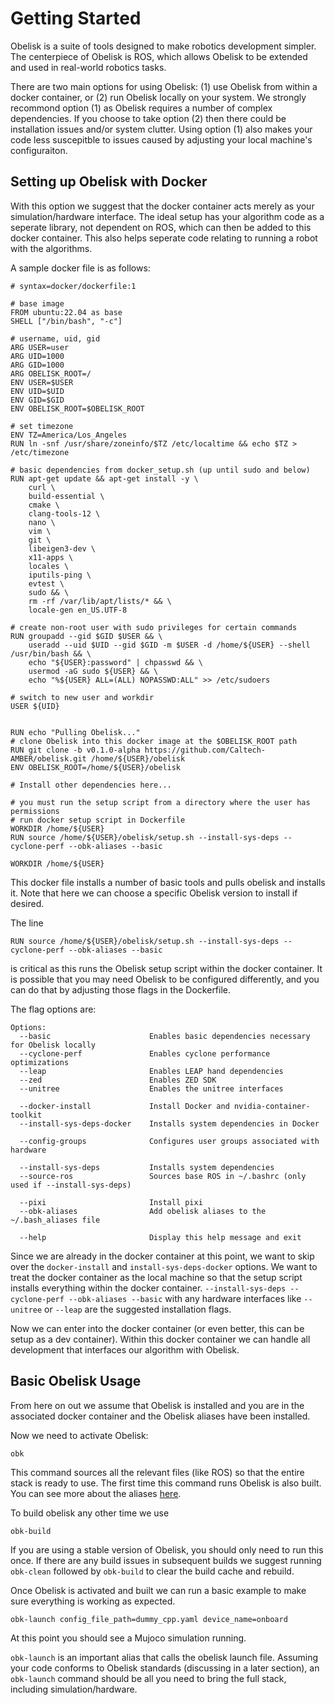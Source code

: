 # Getting Started
Obelisk is a suite of tools designed to make robotics development simpler. The centerpiece of Obelisk is ROS, which allows Obelisk to be extended and used in real-world robotics tasks.

There are two main options for using Obelisk: (1) use Obelisk from within a docker container, or (2) run Obelisk locally on your system. We strongly recommond option (1) as Obelisk requires a number of complex dependencies. If you choose to take option (2) then there could be installation issues and/or system clutter. Using option (1) also makes your code less suscepitble to issues caused by adjusting your local machine's configuraiton.

## Setting up Obelisk with Docker
With this option we suggest that the docker container acts merely as your simulation/hardware interface. The ideal setup has your algorithm code as a seperate library, not dependent on ROS, which can then be added to this docker container. This also helps seperate code relating to running a robot with the algorithms.

A sample docker file is as follows:
```
# syntax=docker/dockerfile:1

# base image
FROM ubuntu:22.04 as base
SHELL ["/bin/bash", "-c"]

# username, uid, gid
ARG USER=user
ARG UID=1000
ARG GID=1000
ARG OBELISK_ROOT=/
ENV USER=$USER
ENV UID=$UID
ENV GID=$GID
ENV OBELISK_ROOT=$OBELISK_ROOT

# set timezone
ENV TZ=America/Los_Angeles
RUN ln -snf /usr/share/zoneinfo/$TZ /etc/localtime && echo $TZ > /etc/timezone

# basic dependencies from docker_setup.sh (up until sudo and below)
RUN apt-get update && apt-get install -y \
    curl \
    build-essential \
    cmake \
    clang-tools-12 \
    nano \
    vim \
    git \
    libeigen3-dev \
    x11-apps \
    locales \
    iputils-ping \
    evtest \
    sudo && \
    rm -rf /var/lib/apt/lists/* && \
    locale-gen en_US.UTF-8

# create non-root user with sudo privileges for certain commands
RUN groupadd --gid $GID $USER && \
    useradd --uid $UID --gid $GID -m $USER -d /home/${USER} --shell /usr/bin/bash && \
    echo "${USER}:password" | chpasswd && \
    usermod -aG sudo ${USER} && \
    echo "%${USER} ALL=(ALL) NOPASSWD:ALL" >> /etc/sudoers

# switch to new user and workdir
USER ${UID}


RUN echo "Pulling Obelisk..."
# clone Obelisk into this docker image at the $OBELISK_ROOT path
RUN git clone -b v0.1.0-alpha https://github.com/Caltech-AMBER/obelisk.git /home/${USER}/obelisk
ENV OBELISK_ROOT=/home/${USER}/obelisk

# Install other dependencies here...

# you must run the setup script from a directory where the user has permissions
# run docker setup script in Dockerfile
WORKDIR /home/${USER}
RUN source /home/${USER}/obelisk/setup.sh --install-sys-deps --cyclone-perf --obk-aliases --basic

WORKDIR /home/${USER}
```

This docker file installs a number of basic tools and pulls obelisk and installs it. Note that here we can choose a specific Obelisk version to install if desired.

The line
```
RUN source /home/${USER}/obelisk/setup.sh --install-sys-deps --cyclone-perf --obk-aliases --basic
```
is critical as this runs the Obelisk setup script within the docker container. It is possible that you may need Obelisk to be configured differently, and you can do that by adjusting those flags in the Dockerfile.

The flag options are:
```
Options:
  --basic                      Enables basic dependencies necessary for Obelisk locally
  --cyclone-perf               Enables cyclone performance optimizations
  --leap                       Enables LEAP hand dependencies
  --zed                        Enables ZED SDK
  --unitree                    Enables the unitree interfaces

  --docker-install             Install Docker and nvidia-container-toolkit
  --install-sys-deps-docker    Installs system dependencies in Docker

  --config-groups              Configures user groups associated with hardware

  --install-sys-deps           Installs system dependencies
  --source-ros                 Sources base ROS in ~/.bashrc (only used if --install-sys-deps)

  --pixi                       Install pixi
  --obk-aliases                Add obelisk aliases to the ~/.bash_aliases file

  --help                       Display this help message and exit
  ```

Since we are already in the docker container at this point, we want to skip over the `docker-install` and `install-sys-deps-docker` options. We want to treat the docker container as the local machine so that the setup script installs everything within the docker container. `--install-sys-deps --cyclone-perf --obk-aliases --basic` with any hardware interfaces like `--unitree` or `--leap` are the suggested installation flags.

Now we can enter into the docker container (or even better, this can be setup as a dev container). Within this docker container we can handle all development that interfaces our algorithm with Obelisk.

## Basic Obelisk Usage
From here on out we assume that Obelisk is installed and you are in the associated docker container and the Obelisk aliases have been installed.

Now we need to activate Obelisk:
```
obk
```
This command sources all the relevant files (like ROS) so that the entire stack is ready to use. The first time this command runs Obelisk is also built. You can see more about the aliases [here](obelisk_terminal_aliases.md).

To build obelisk any other time we use
```
obk-build
```
If you are using a stable version of Obelisk, you should only need to run this once. If there are any build issues in subsequent builds we suggest running `obk-clean` followed by `obk-build` to clear the build cache and rebuild.

Once Obelisk is activated and built we can run a basic example to make sure everything is working as expected.
```
obk-launch config_file_path=dummy_cpp.yaml device_name=onboard
```
At this point you should see a Mujoco simulation running.

`obk-launch` is an important alias that calls the obelisk launch file. Assuming your code conforms to Obelisk standards (discussing in a later section), an `obk-launch` command should be all you need to bring the full stack, including simulation/hardware.

